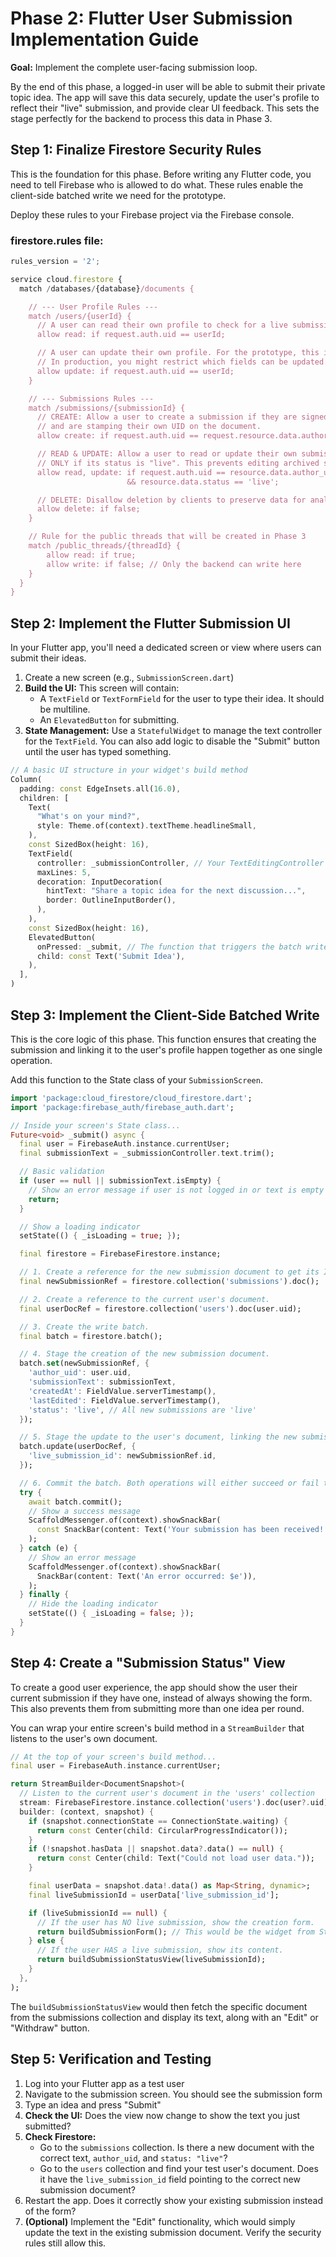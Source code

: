 # Phase 2: Flutter User Submission Implementation Guide

**Goal:** Implement the complete user-facing submission loop.

By the end of this phase, a logged-in user will be able to submit their private topic idea. The app will save this data securely, update the user's profile to reflect their "live" submission, and provide clear UI feedback. This sets the stage perfectly for the backend to process this data in Phase 3.

## Step 1: Finalize Firestore Security Rules

This is the foundation for this phase. Before writing any Flutter code, you need to tell Firebase who is allowed to do what. These rules enable the client-side batched write we need for the prototype.

Deploy these rules to your Firebase project via the Firebase console.

### firestore.rules file:

```javascript
rules_version = '2';

service cloud.firestore {
  match /databases/{database}/documents {

    // --- User Profile Rules ---
    match /users/{userId} {
      // A user can read their own profile to check for a live submission.
      allow read: if request.auth.uid == userId;

      // A user can update their own profile. For the prototype, this is broad.
      // In production, you might restrict which fields can be updated.
      allow update: if request.auth.uid == userId;
    }

    // --- Submissions Rules ---
    match /submissions/{submissionId} {
      // CREATE: Allow a user to create a submission if they are signed in
      // and are stamping their own UID on the document.
      allow create: if request.auth.uid == request.resource.data.author_uid;

      // READ & UPDATE: Allow a user to read or update their own submission
      // ONLY if its status is "live". This prevents editing archived submissions.
      allow read, update: if request.auth.uid == resource.data.author_uid
                          && resource.data.status == 'live';

      // DELETE: Disallow deletion by clients to preserve data for analytics.
      allow delete: if false;
    }

    // Rule for the public threads that will be created in Phase 3
    match /public_threads/{threadId} {
        allow read: if true;
        allow write: if false; // Only the backend can write here
    }
  }
}
```

## Step 2: Implement the Flutter Submission UI

In your Flutter app, you'll need a dedicated screen or view where users can submit their ideas.

1. Create a new screen (e.g., `SubmissionScreen.dart`)
2. **Build the UI:** This screen will contain:
   - A `TextField` or `TextFormField` for the user to type their idea. It should be multiline.
   - An `ElevatedButton` for submitting.
3. **State Management:** Use a `StatefulWidget` to manage the text controller for the `TextField`. You can also add logic to disable the "Submit" button until the user has typed something.

```dart
// A basic UI structure in your widget's build method
Column(
  padding: const EdgeInsets.all(16.0),
  children: [
    Text(
      "What's on your mind?",
      style: Theme.of(context).textTheme.headlineSmall,
    ),
    const SizedBox(height: 16),
    TextField(
      controller: _submissionController, // Your TextEditingController
      maxLines: 5,
      decoration: InputDecoration(
        hintText: "Share a topic idea for the next discussion...",
        border: OutlineInputBorder(),
      ),
    ),
    const SizedBox(height: 16),
    ElevatedButton(
      onPressed: _submit, // The function that triggers the batch write
      child: const Text('Submit Idea'),
    ),
  ],
)
```

## Step 3: Implement the Client-Side Batched Write

This is the core logic of this phase. This function ensures that creating the submission and linking it to the user's profile happen together as one single operation.

Add this function to the State class of your `SubmissionScreen`.

```dart
import 'package:cloud_firestore/cloud_firestore.dart';
import 'package:firebase_auth/firebase_auth.dart';

// Inside your screen's State class...
Future<void> _submit() async {
  final user = FirebaseAuth.instance.currentUser;
  final submissionText = _submissionController.text.trim();

  // Basic validation
  if (user == null || submissionText.isEmpty) {
    // Show an error message if user is not logged in or text is empty
    return;
  }

  // Show a loading indicator
  setState(() { _isLoading = true; });

  final firestore = FirebaseFirestore.instance;

  // 1. Create a reference for the new submission document to get its ID.
  final newSubmissionRef = firestore.collection('submissions').doc();

  // 2. Create a reference to the current user's document.
  final userDocRef = firestore.collection('users').doc(user.uid);

  // 3. Create the write batch.
  final batch = firestore.batch();

  // 4. Stage the creation of the new submission document.
  batch.set(newSubmissionRef, {
    'author_uid': user.uid,
    'submissionText': submissionText,
    'createdAt': FieldValue.serverTimestamp(),
    'lastEdited': FieldValue.serverTimestamp(),
    'status': 'live', // All new submissions are 'live'
  });

  // 5. Stage the update to the user's document, linking the new submission.
  batch.update(userDocRef, {
    'live_submission_id': newSubmissionRef.id,
  });

  // 6. Commit the batch. Both operations will either succeed or fail together.
  try {
    await batch.commit();
    // Show a success message
    ScaffoldMessenger.of(context).showSnackBar(
      const SnackBar(content: Text('Your submission has been received!')),
    );
  } catch (e) {
    // Show an error message
    ScaffoldMessenger.of(context).showSnackBar(
      SnackBar(content: Text('An error occurred: $e')),
    );
  } finally {
    // Hide the loading indicator
    setState(() { _isLoading = false; });
  }
}
```

## Step 4: Create a "Submission Status" View

To create a good user experience, the app should show the user their current submission if they have one, instead of always showing the form. This also prevents them from submitting more than one idea per round.

You can wrap your entire screen's build method in a `StreamBuilder` that listens to the user's own document.

```dart
// At the top of your screen's build method...
final user = FirebaseAuth.instance.currentUser;

return StreamBuilder<DocumentSnapshot>(
  // Listen to the current user's document in the 'users' collection
  stream: FirebaseFirestore.instance.collection('users').doc(user?.uid).snapshots(),
  builder: (context, snapshot) {
    if (snapshot.connectionState == ConnectionState.waiting) {
      return const Center(child: CircularProgressIndicator());
    }
    if (!snapshot.hasData || snapshot.data?.data() == null) {
      return const Center(child: Text("Could not load user data."));
    }

    final userData = snapshot.data!.data() as Map<String, dynamic>;
    final liveSubmissionId = userData['live_submission_id'];

    if (liveSubmissionId == null) {
      // If the user has NO live submission, show the creation form.
      return buildSubmissionForm(); // This would be the widget from Step 2
    } else {
      // If the user HAS a live submission, show its content.
      return buildSubmissionStatusView(liveSubmissionId);
    }
  },
);
```

The `buildSubmissionStatusView` would then fetch the specific document from the submissions collection and display its text, along with an "Edit" or "Withdraw" button.

## Step 5: Verification and Testing

1. Log into your Flutter app as a test user
2. Navigate to the submission screen. You should see the submission form
3. Type an idea and press "Submit"
4. **Check the UI:** Does the view now change to show the text you just submitted?
5. **Check Firestore:**
   - Go to the `submissions` collection. Is there a new document with the correct text, `author_uid`, and `status: "live"`?
   - Go to the `users` collection and find your test user's document. Does it have the `live_submission_id` field pointing to the correct new submission document?
6. Restart the app. Does it correctly show your existing submission instead of the form?
7. **(Optional)** Implement the "Edit" functionality, which would simply update the text in the existing submission document. Verify the security rules still allow this.